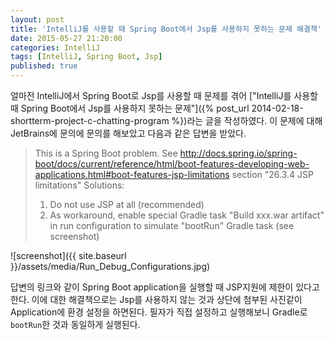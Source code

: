```yaml
---
layout: post
title: 'IntelliJ를 사용할 때 Spring Boot에서 Jsp를 사용하지 못하는 문제 해결책'
date: 2015-05-27 21:20:00
categories: IntelliJ
tags: [IntelliJ, Spring Boot, Jsp]
published: true
---
```


얼마전 IntelliJ에서 Spring Boot로 Jsp를 사용할 때 문제를 겪어 ["IntelliJ를 사용할 때 Spring Boot에서 Jsp를 사용하지 못하는 문제"]({% post_url 2014-02-18-shortterm-project-c-chatting-program %})라는 글을 작성하였다. 이 문제에 대해 JetBrains에 문의에 문의를 해보았고 다음과 같은 답변을 받았다.

>This is a Spring Boot problem.
>See http://docs.spring.io/spring-boot/docs/current/reference/html/boot-features-developing-web-applications.html#boot-features-jsp-limitations section "26.3.4 JSP limitations"
>Solutions:
>1. Do not use JSP at all (recommended)
>2. As workaround, enable special Gradle task "Build xxx.war artifact" in run configuration to simulate "bootRun" Gradle task (see screenshot)

![screenshot]({{ site.baseurl }}/assets/media/Run_Debug_Configurations.jpg)

답변의 링크와 같이 Spring Boot application을 실행할 때 JSP지원에 제한이 있다고 한다. 이에 대한 해결책으로는 Jsp를 사용하지 않는 것과 상단에 첨부된 사진같이 Application에 환경 설정을 하면된다. 필자가 직접 설정하고 실행해보니 Gradle로 ``bootRun``한 것과 동일하게 실행된다.